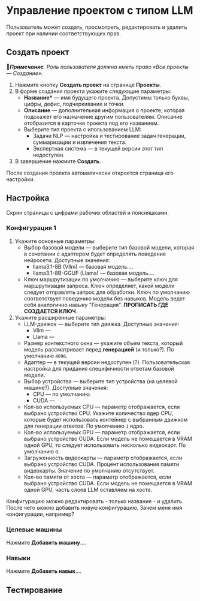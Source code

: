 # Управление проектом с типом LLM

Пользователь может создать, просмотреть, редактировать и удалить проект при наличии соответствующих прав. 

## Создать проект 
:large_blue_diamond:***Примечание**. Роль пользователя должна иметь право «Все проекты — Создание».*

1. Нажмите кнопку **Создать проект** на странице **Проекты**.
1. В форме создания проекта укажите следующие параметры:
   * **Название\*** — имя будущего проекта. Допустимы только буквы, цифры, дефис, подчеркивание и точки.
   * **Описание** — дополнительная информация о проекте, которая подскажет его назначение другим пользователям. Описание отобразится в карточке проекта под его названием.
   * Выберите тип проекта с ипользованием LLM:
     * Задачи NLP — настройка и тестирование задач генерации, суммаризации и извлечения текста.
     * Экспертная система — в текущей версии этот тип недоступен.
1. В завершение нажмите **Создать**.

После создания проекта автоматически откроется страница его настройки.

## Настройка

Скрин страницы с цифрами рабочих областей и поясняшками.


### Конфигурация 1

1. Укажите основные параметры:
   * Выбор базовой модели — выберите тип базовой модели, которая в сочетании с адаптером будет определять поведение нейросети. Доступные значения:
     * llama3.1-8B (Vllm) — базовая модель....
     * llama3.1-8B-GGUF (Llama) — базовая модель....
   * Ключ маршрутизации по умолчанию — выберите ключ для маршрутизации запроса. Ключ определяет, какой модели следует отправлять запрос для обработки. Ключ по умолчанию соответствует поведению модели без навыков. Модель ведет себя аналогично навыку "Генерация". **ПРОПИСАТЬ ГДЕ СОЗДАЕТСЯ КЛЮЧ**.
1. Укажите расширенные параметры:
   * LLM-движок — выберите тип движка. Доступные значения:
     * Vllm —
     * Llama —
   * Размер контекстного окна — укажите объем текста, который модель рассматривает перед **генерацией** (и только?). По умолчанию `4096`.
   * Адаптер — в текущей версии недоступен (?). Пользовательская настройка для придания специфичности ответам базовой модели.
   * Выбор устройства — выберите тип устройства (на целевой машине?). Доступные значения:
     * CPU — по умолчанию.
     * CUDA —
   * Кол-во используемых CPU — параметр отображается, если выбрано устройство CPU. Укажите количество ядер CPU, которые будет использовать контейнер с выбранным движком для генерации ответов. По умолчанию `1` ядро.
   * Кол-во используемых GPU — параметр отображается, если выбрано устройство CUDA. Если модель не помещается в VRAM одной GPU, то следует использовать несколько видеокарт. По умолчанию `0`.
   * Загруженность видеокарты — параметр отображается, если выбрано устройство CUDA. Процент использования памяти видеокарты. Значение по умолчанию отсутствует.
   * Кол-во памяти от хоста — параметр отображается, если выбрано устройство CUDA. Если модель не помещается в VRAM одной GPU, часть слоев LLM оставляем на хосте.

Конфигурацию можно редактировать - только название - и удалить. После чего можно добавить новую конфигурацию.
Зачем меня имя конфигурации, например?

  
### Целевые машины

Нажмите **Добавить машину**....


### Навыки

Нажмите **Добавить навык**....


## Тестирование
